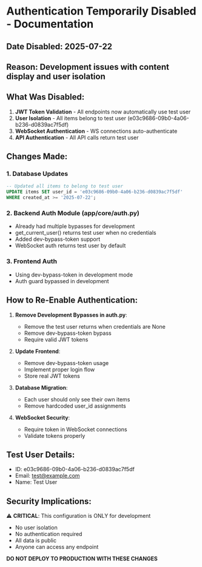 # Authentication Temporarily Disabled - Documentation

## Date Disabled: 2025-07-22
## Reason: Development issues with content display and user isolation

## What Was Disabled:

1. **JWT Token Validation** - All endpoints now automatically use test user
2. **User Isolation** - All items belong to test user (e03c9686-09b0-4a06-b236-d0839ac7f5df)
3. **WebSocket Authentication** - WS connections auto-authenticate
4. **API Authentication** - All API calls return test user

## Changes Made:

### 1. Database Updates
```sql
-- Updated all items to belong to test user
UPDATE items SET user_id = 'e03c9686-09b0-4a06-b236-d0839ac7f5df' 
WHERE created_at >= '2025-07-22';
```

### 2. Backend Auth Module (app/core/auth.py)
- Already had multiple bypasses for development
- get_current_user() returns test user when no credentials
- Added dev-bypass-token support
- WebSocket auth returns test user by default

### 3. Frontend Auth
- Using dev-bypass-token in development mode
- Auth guard bypassed in development

## How to Re-Enable Authentication:

1. **Remove Development Bypasses in auth.py**:
   - Remove the test user returns when credentials are None
   - Remove dev-bypass-token bypass
   - Require valid JWT tokens

2. **Update Frontend**:
   - Remove dev-bypass-token usage
   - Implement proper login flow
   - Store real JWT tokens

3. **Database Migration**:
   - Each user should only see their own items
   - Remove hardcoded user_id assignments

4. **WebSocket Security**:
   - Require token in WebSocket connections
   - Validate tokens properly

## Test User Details:
- ID: e03c9686-09b0-4a06-b236-d0839ac7f5df
- Email: test@example.com
- Name: Test User

## Security Implications:
⚠️ **CRITICAL**: This configuration is ONLY for development
- No user isolation
- No authentication required
- All data is public
- Anyone can access any endpoint

**DO NOT DEPLOY TO PRODUCTION WITH THESE CHANGES**